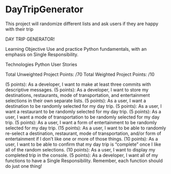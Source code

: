 # DayTripGenerator
This project will randomize different lists and ask users if they are happy with their trip

DAY TRIP GENERATOR!

Learning Objective
Use and practice Python fundamentals, with an emphasis on Single Responsibility.

Technologies
Python
User Stories

Total Unweighted Project Points: /70
Total Weighted Project Points: /10

(5 points): As a developer, I want to make at least three commits with descriptive messages. 
(5 points): As a developer, I want to store my destinations, restaurants, mode of transportation, and entertainment selections in their own separate lists. 
(5 points): As a user, I want a destination to be randomly selected for my day trip. 
(5 points): As a user, I want a restaurant to be randomly selected for my day trip. 
(5 points): As a user, I want a mode of transportation to be randomly selected for my day trip. 
(5 points): As a user, I want a form of entertainment to be randomly selected for my day trip. 
(15 points): As a user, I want to be able to randomly re-select a destination, restaurant, mode of transportation, and/or form of entertainment if I don’t like one or more of those things. 
(10 points): As a user, I want to be able to confirm that my day trip is “complete” once I like all of the random selections. 
(10 points): As a user, I want to display my completed trip in the console. 
(5 points): As a developer, I want all of my functions to have a Single Responsibility. Remember, each function should do just one thing!
